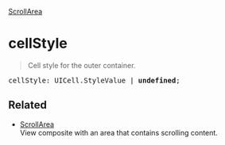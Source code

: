 [ScrollArea](ScrollArea.md)

# cellStyle

> Cell style for the outer container.

<pre class="docgen_signature">cellStyle: UICell.StyleValue | <b>undefined</b>;</pre>

## Related

- [<!--{ref:class}-->ScrollArea](ScrollArea.md) \
    View composite with an area that contains scrolling content.

